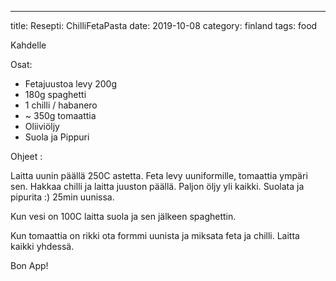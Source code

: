 ---
title: Resepti: ChilliFetaPasta
date: 2019-10-08
category: finland
tags: food

Kahdelle

Osat:

- Fetajuustoa levy 200g
- 180g spaghetti
- 1 chilli / habanero
- ~ 350g tomaattia
- Oliiviöljy
- Suola ja Pippuri

Ohjeet :

Laitta uunin päällä 250C astetta. Feta levy uuniformille, tomaattia ympäri sen. Hakkaa chilli ja laitta juuston päällä. Paljon öljy yli kaikki. Suolata ja pipurita :) 25min uunissa.

Kun vesi on 100C laitta suola ja sen jälkeen spaghettin.

Kun tomaattia on rikki ota formmi uunista ja miksata feta ja chilli. Laitta kaikki yhdessä.

Bon App!
